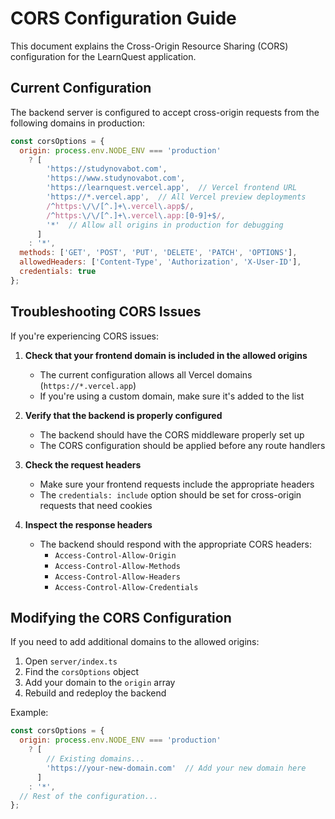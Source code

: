 # CORS Configuration Guide

This document explains the Cross-Origin Resource Sharing (CORS) configuration for the LearnQuest application.

## Current Configuration

The backend server is configured to accept cross-origin requests from the following domains in production:

```javascript
const corsOptions = {
  origin: process.env.NODE_ENV === 'production'
    ? [
        'https://studynovabot.com',
        'https://www.studynovabot.com',
        'https://learnquest.vercel.app',  // Vercel frontend URL
        'https://*.vercel.app',  // All Vercel preview deployments
        /^https:\/\/[^.]+\.vercel\.app$/,
        /^https:\/\/[^.]+\.vercel\.app:[0-9]+$/,
        '*'  // Allow all origins in production for debugging
      ]
    : '*',
  methods: ['GET', 'POST', 'PUT', 'DELETE', 'PATCH', 'OPTIONS'],
  allowedHeaders: ['Content-Type', 'Authorization', 'X-User-ID'],
  credentials: true
};
```

## Troubleshooting CORS Issues

If you're experiencing CORS issues:

1. **Check that your frontend domain is included in the allowed origins**
   - The current configuration allows all Vercel domains (`https://*.vercel.app`)
   - If you're using a custom domain, make sure it's added to the list

2. **Verify that the backend is properly configured**
   - The backend should have the CORS middleware properly set up
   - The CORS configuration should be applied before any route handlers

3. **Check the request headers**
   - Make sure your frontend requests include the appropriate headers
   - The `credentials: include` option should be set for cross-origin requests that need cookies

4. **Inspect the response headers**
   - The backend should respond with the appropriate CORS headers:
     - `Access-Control-Allow-Origin`
     - `Access-Control-Allow-Methods`
     - `Access-Control-Allow-Headers`
     - `Access-Control-Allow-Credentials`

## Modifying the CORS Configuration

If you need to add additional domains to the allowed origins:

1. Open `server/index.ts`
2. Find the `corsOptions` object
3. Add your domain to the `origin` array
4. Rebuild and redeploy the backend

Example:

```javascript
const corsOptions = {
  origin: process.env.NODE_ENV === 'production'
    ? [
        // Existing domains...
        'https://your-new-domain.com'  // Add your new domain here
      ]
    : '*',
  // Rest of the configuration...
};
```
